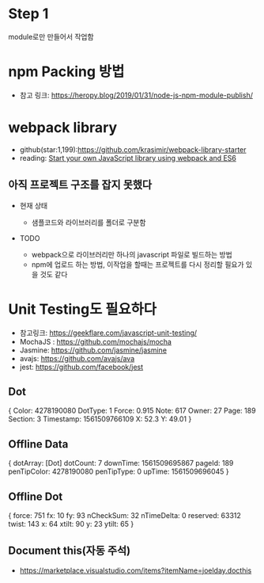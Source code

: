 # Step 1
module로만 만들어서 작업함

# npm Packing 방법
* 참고 링크: https://heropy.blog/2019/01/31/node-js-npm-module-publish/

# webpack library
* github(star:1,199):https://github.com/krasimir/webpack-library-starter
* reading: [Start your own JavaScript library using webpack and ES6](http://krasimirtsonev.com/blog/article/javascript-library-starter-using-webpack-es6)

## 아직 프로젝트 구조를 잡지 못했다
* 현재 상태
  * 샘플코드와 라이브러리를 폴더로 구분함
  
* TODO
  * webpack으로 라이브러리만 하나의 javascript 파일로 빌드하는 방법
  * npm에 업로드 하는 방법, 이작업을 할때는 프로젝트를 다시 정리할 필요가 있을 것도 같다

# Unit Testing도 필요하다
* 참고링크: https://geekflare.com/javascript-unit-testing/
* MochaJS : https://github.com/mochajs/mocha
* Jasmine: https://github.com/jasmine/jasmine
* avajs: https://github.com/avajs/ava
* jest: https://github.com/facebook/jest


## Dot 
{
  Color: 4278190080
  DotType: 1
  Force: 0.915
  Note: 617
  Owner: 27
  Page: 189
  Section: 3
  Timestamp: 1561509766109
  X: 52.3
  Y: 49.01
}

## Offline Data
{ 
  dotArray: [Dot]
  dotCount: 7
  downTime: 1561509695867
  pageId: 189
  penTipColor: 4278190080
  penTipType: 0
  upTime: 1561509696045
}
## Offline Dot
{
  force: 751
  fx: 10
  fy: 93
  nCheckSum: 32
  nTimeDelta: 0
  reserved: 63312
  twist: 143
  x: 64
  xtilt: 90
  y: 23
  ytilt: 65
}

## Document this(자동 주석) 
* https://marketplace.visualstudio.com/items?itemName=joelday.docthis



